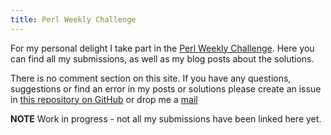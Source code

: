 ```yaml
---
title: Perl Weekly Challenge
---
```


For my personal delight I take part in the [Perl Weekly
Challenge](https://theweeklychallenge.org/). Here you can find all my
submissions, as well as my blog posts about the solutions.

There is no comment section on this site. If you have any questions, suggestions
or find an error in my posts or solutions please create an issue in [this
repository on GitHub](https://github.com/ccntrq/web-ccntrq) or drop me a
[mail](/pages/contact.html)

**NOTE** Work in progress - not all my submissions have been linked here yet.
 